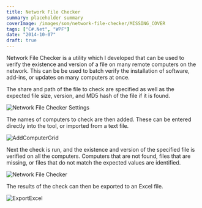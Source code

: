 ```yaml
---
title: Network File Checker
summary: placeholder summary
coverImage: /images/som/network-file-checker/MISSING_COVER
tags: ["C#.Net", "WPF"]
date: "2014-10-07"
draft: true
---
```


Network File Checker is a utility which I developed that can be used to verify the existence and version of a file on many remote computers on the network. This can be be used to batch verify the installation of software, add-ins, or updates on many computers at once.

The share and path of the file to check are specified as well as the expected file size, version, and MD5 hash of the file if it is found.

![Network File Checker Settings](http://www.ericanastas.com/wp-content/uploads/2014/09/Network-File-Checker-Settings.png)

The names of computers to check are then added. These can be entered directly into the tool, or imported from a text file.

![AddComputerGrid](/images/som/network-file-checker/AddComputerGrid.png)

Next the check is run, and the existence and version of the specified file is verified on all the computers. Computers that are not found, files that are missing, or files that do not match the expected values are identified.

![Network File Checker](/images/som/network-file-checker/Network-File-Checker.png)

The results of the check can then be exported to an Excel file.

![ExportExcel](/images/som/network-file-checker/ExportExcel.png)
